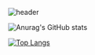 ![header](https://capsule-render.vercel.app/api?type=cylinder&color=gradient&height=300&section=header&text=Go%20to%20the%20Milkyway&desc=개발이%20제일%20즐거운%20예비%20개발자입니다😄&fontSize=90&animation=twinkling&descAlignY=80&customColorList=0,1,1,1,1,1)


<!--
**chobinee/chobinee** is a ✨ _special_ ✨ repository because its `README.md` (this file) appears on your GitHub profile.

Here are some ideas to get you started:

- 🔭 I’m currently working on ...
- 🌱 I’m currently learning ...
- 👯 I’m looking to collaborate on ...
- 🤔 I’m looking for help with ...
- 💬 Ask me about ...
- 📫 How to reach me: ...
- 😄 Pronouns: ...
- ⚡ Fun fact: ...
-->

![Anurag's GitHub stats](https://github-readme-stats.vercel.app/api?username=chobinee&show_icons=true&theme=dracula)


[![Top Langs](https://github-readme-stats.vercel.app/api/top-langs/?username=chobinee)](https://github.com/anuraghazra/github-readme-stats)

